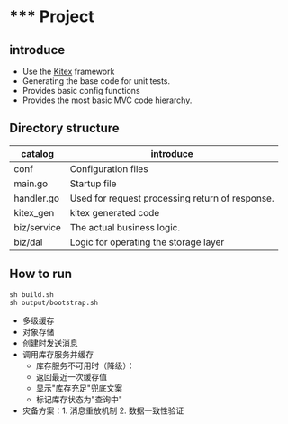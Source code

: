 # *** Project

## introduce

- Use the [Kitex](https://github.com/cloudwego/kitex/) framework
- Generating the base code for unit tests.
- Provides basic config functions
- Provides the most basic MVC code hierarchy.

## Directory structure

|  catalog   | introduce  |
|  ----  | ----  |
| conf  | Configuration files |
| main.go  | Startup file |
| handler.go  | Used for request processing return of response. |
| kitex_gen  | kitex generated code |
| biz/service  | The actual business logic. |
| biz/dal  | Logic for operating the storage layer |

## How to run

```shell
sh build.sh
sh output/bootstrap.sh
```

- 多级缓存
- 对象存储
- 创建时发送消息
- 调用库存服务并缓存
  - 库存服务不可用时（降级）：
  - 返回最近一次缓存值
  - 显示"库存充足"兜底文案
  - 标记库存状态为"查询中"
- 灾备方案：1. 消息重放机制 2. 数据一致性验证